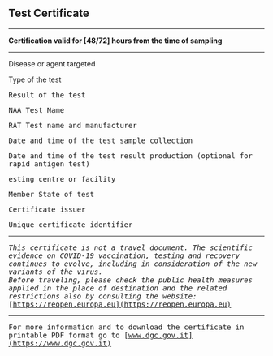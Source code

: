 ## Test Certificate
***
**Certification valid for [48/72] hours from the time of sampling**
***

Disease or agent targeted  
**<tg>**  <!-- https://github.com/eu-digital-green-certificates/ehn-dgc-schema/blob/main/valuesets/disease-agent-targeted.json -->

Type of the test  
**<tt>**  <!-- https://github.com/eu-digital-green-certificates/ehn-dgc-schema/blob/main/valuesets/test-type.json -->

Result of the test  
**<tr>**  <!-- https://github.com/eu-digital-green-certificates/ehn-dgc-schema/blob/main/valuesets/test-result.json !!!Occhio che in questo caso il risultato va tradotto in italiano!!! In teoria dovrebbe essere sempre il valore "260415000" che corrisponde al valore "not detected", in itasliano "negativo" -->
<!-- if nm!=null && nm!="" -->
NAA Test Name  
**<nm>**  

<!-- endif -->
<!-- if ma!=null && ma!="" -->
RAT Test name and manufacturer  
**<ma>**  <!-- https://github.com/eu-digital-green-certificates/ehn-dgc-schema/blob/main/valuesets/test-manf.json -->

<!-- endif -->
Date and time of the test sample collection  
**<sc>**  

<!-- if dr!=null && dr!="" -->
Date and time of the test result production (optional for rapid antigen test)  
**<dr>**  
<!-- endif -->

esting centre or facility  
**<tc>**  

Member State of test  
**<co>**  

Certificate issuer  
**<is>**  

Unique certificate identifier  
**<ci>**  

***

*This certificate is not a travel document. The scientific evidence on COVID-19 vaccination, testing and recovery continues to evolve, including in consideration of the new variants of the virus.*  
*Before traveling, please check the public health measures applied in the place of destination and the related restrictions also by consulting the website:*   
[https://reopen.europa.eu](https://reopen.europa.eu)
  
***
  
For more information and to download the certificate in printable PDF format go to
[www.dgc.gov.it](https://www.dgc.gov.it)
